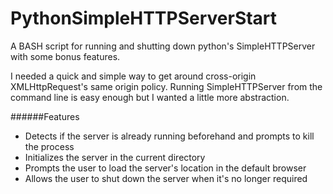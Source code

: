 PythonSimpleHTTPServerStart
===================================

A BASH script for running and shutting down python's SimpleHTTPServer with some bonus features.

I needed a quick and simple way to get around cross-origin XMLHttpRequest's same origin policy. Running SimpleHTTPServer from the command line is easy enough but I wanted a little more abstraction.

######Features
- Detects if the server is already running beforehand and prompts to kill the process
- Initializes the server in the current directory
- Prompts the user to load the server's location in the default browser
- Allows the user to shut down the server when it's no longer required
